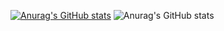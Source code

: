 [![Anurag's GitHub stats](https://github-readme-stats.vercel.app/api?username=JhonatanEstabile)](https://github.com/anuraghazra/github-readme-stats)
![Anurag's GitHub stats](https://github-readme-stats.vercel.app/api?username=JhonatanEstabile&count_private=true)
